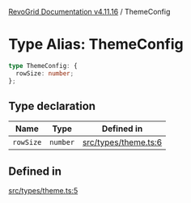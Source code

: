[RevoGrid Documentation v4.11.16](README.md) / ThemeConfig

# Type Alias: ThemeConfig

```ts
type ThemeConfig: {
  rowSize: number;
};
```

## Type declaration

| Name | Type | Defined in |
| ------ | ------ | ------ |
| `rowSize` | `number` | [src/types/theme.ts:6](https://github.com/revolist/revogrid/blob/763c92aaba8e74029a3eccde1c674251aae1a42c/src/types/theme.ts#L6) |

## Defined in

[src/types/theme.ts:5](https://github.com/revolist/revogrid/blob/763c92aaba8e74029a3eccde1c674251aae1a42c/src/types/theme.ts#L5)
